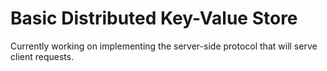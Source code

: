 # Basic Distributed Key-Value Store

Currently working on implementing the server-side protocol that will serve
client requests.

